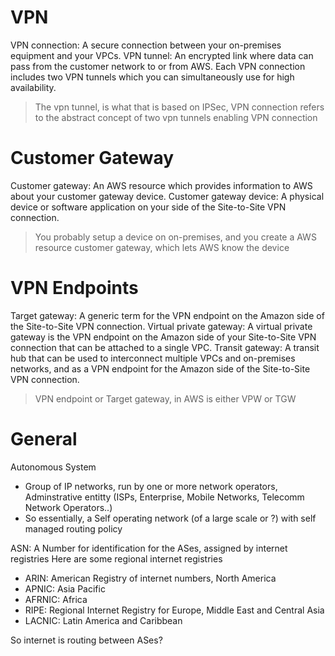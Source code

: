 # VPN 
VPN connection: A secure connection between your on-premises equipment and your VPCs.
VPN tunnel: An encrypted link where data can pass from the customer network to or from AWS.
Each VPN connection includes two VPN tunnels which you can simultaneously use for high availability.

> The vpn tunnel, is what that is based on IPSec, VPN connection refers to the abstract concept of two vpn tunnels enabling VPN connection

# Customer Gateway
Customer gateway: An AWS resource which provides information to AWS about your customer gateway device.
Customer gateway device: A physical device or software application on your side of the Site-to-Site VPN connection.

> You probably setup a device on on-premises, and you create a AWS resource customer gateway, which lets AWS know the device

# VPN Endpoints
Target gateway: A generic term for the VPN endpoint on the Amazon side of the Site-to-Site VPN connection.
Virtual private gateway: A virtual private gateway is the VPN endpoint on the Amazon side of your Site-to-Site VPN connection that can be attached to a single VPC.
Transit gateway: A transit hub that can be used to interconnect multiple VPCs and on-premises networks, and as a VPN endpoint for the Amazon side of the Site-to-Site VPN connection.

> VPN endpoint or Target gateway, in AWS is either VPW or TGW

# General
Autonomous System
- Group of IP networks, run by one or more network operators, Adminstrative entitty (ISPs, Enterprise, Mobile Networks, Telecomm Network Operators..)
- So essentially, a Self operating network (of a large scale or ?) with self managed routing policy

ASN:
A Number for identification for the ASes, assigned by internet registries
Here are some regional internet registries
- ARIN: American Registry of internet numbers, North America
- APNIC: Asia Pacific
- AFRNIC: Africa
- RIPE: Regional Internet Registry for Europe, Middle East and Central Asia
- LACNIC: Latin America and Caribbean

So internet is routing between ASes?
